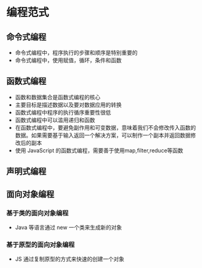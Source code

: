 # 编程范式

## 命令式编程

* 命令式编程中，程序执行的步骤和顺序是特别重要的
* 命令式编程中，使用赋值，循环，条件和函数

## 函数式编程

* 函数和数据集合是函数式编程的核心
* 主要目标是描述数据以及要对数据应用的转换
* 函数式编程中程序的执行循序重要性很低
* 函数式编程中可以滥用递归和函数
* 在函数式编程中，要避免副作用和可变数据，意味着我们不会修改传入函数的数据。如果需要基于输入返回一个解决方案，可以制作一个副本并返回数据修改后的副本
* 使用 JavaScript 的函数式编程，需要善于使用map,filter,reduce等函数

## 声明式编程

## 面向对象编程

### 基于类的面向对象编程

* Java 等语言通过 new 一个类来生成新的对象

### 基于原型的面向对象编程

* JS 通过复制原型的方式来快速的创建一个对象
